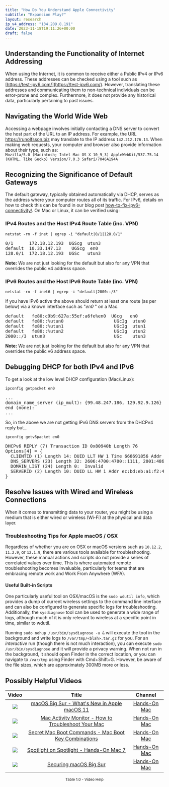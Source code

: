 ```yaml
---
title: "How Do You Understand Apple Connectivity"
subtitle: "Expansion Play?"
layout: research
ip_v4_address: "134.209.8.191"
date: 2023-11-18T19:11:26+00:00
draft: false
---
```


## Understanding the Functionality of Internet Addressing

When using the Internet, it is common to receive either a Public IPv4 or IPv6 address. These addresses can be checked using a tool such as [https://test-ipv6.com/](https://test-ipv6.com/). However, translating these addresses and communicating them to non-technical individuals can be error-prone and complex. Furthermore, it does not provide any historical data, particularly pertaining to past issues.
## Navigating the World Wide Web
Accessing a webpage involves initially contacting a DNS server to convert the host part of the URL to an IP address. For example, the URL https://runolfsson.biz may translate to the IP address ```142.212.176.13```. When making web requests, your computer and browser also provide information about their type, such as: <br>```Mozilla/5.0 (Macintosh; Intel Mac OS X 10_9_3) AppleWebKit/537.75.14 (KHTML, like Gecko) Version/7.0.3 Safari/7046A194A```
## Recognizing the Significance of Default Gateways
The default gateway, typically obtained automatically via DHCP, serves as the address where your computer routes all of its traffic. For IPv6, details on how to check this can be found in our blog post [how-to-fix-ipv6-connectivity/](/blog/how-to-fix-ipv6-connectivity/). On Mac or Linux, it can be verified using:
<br>
### IPv4 Routes and the Host IPv4 Route Table (inc. VPN)
```netstat -rn -f inet | egrep -i "default|0/1|128.0/1"```

<pre>
0/1      172.18.12.193  UGScg  utun3
default  10.33.147.13    UGScg  en0
128.0/1  172.18.12.193  UGSc   utun3</pre>

**Note:** We are not just looking for the default but also for any VPN that overrides the public v4 address space.

### IPv6 Routes and the Host IPv6 Route Table (inc. VPN)
```netstat -rn -f inet6 | egrep -i "default|2000::/3"```

If you have IPv6 active the above should return at least one route (as per below) via a known interface such as "_en0_ " on a Mac. 

<pre>
default   fe80:c9b9:627a:55ef:a6fe%en0  UGcg   en0
default   fe80::%utun0                   UGcIg  utun0
default   fe80::%utun1                   UGcIg  utun1
default   fe80::%utun2                   UGcIg  utun2
2000::/3  utun3                          USc    utun3</pre>

**Note:** We are not just looking for the default but also for any VPN that overrides the public v6 address space.
<br>

## Debugging DHCP for both IPv4 and IPv6

To get a look at the low level DHCP configuration (Mac/Linux): 

```ipconfig getpacket en0```

<pre>
...
domain_name_server (ip_mult): {99.48.247.186, 129.92.9.126}
end (none):
...</pre>

So, in the above we are not getting IPv6 DNS servers from the DHCPv4 reply but...

```ipconfig getv6packet en0```

<pre>
DHCPv6 REPLY (7) Transaction ID 0x80940b Length 76
Options[4] = {
  CLIENTID (1) Length 14: DUID LLT HW 1 Time 668691856 Addr a2:7d:18:11:78:cb
  DNS_SERVERS (23) Length 32: 2606:4700:4700::1111, 2001:4860:4860::8844
  DOMAIN_LIST (24) Length 0:  Invalid
  SERVERID (2) Length 10: DUID LL HW 1 Addr ec:bd:eb:a1:f2:49
}</pre>




## Resolve Issues with Wired and Wireless Connections
When it comes to transmitting data to your router, you might be using a medium that is either wired or wireless (Wi-Fi) at the physical and data layer.
### Troubleshooting Tips for Apple macOS / OSX
Regardless of whether you are on OSX or macOS versions such as `10.12.2`, `11.2.9`, or `12.1.9`, there are various tools available for troubleshooting. However, these manual actions and scripts do not provide a series of correlated values over time. This is where automated remote troubleshooting becomes invaluable, particularly for teams that are embracing remote work and Work From Anywhere (WFA).
#### Useful Built-in Scripts
One particularly useful tool on OSX/macOS is the `sudo wdutil info`, which provides a dump of current wireless settings to the command line interface and can also be configured to generate specific logs for troubleshooting. Additionally, the `sysdiagnose` tool can be used to generate a wide range of logs, although much of it is only relevant to wireless at a specific point in time, similar to wdutil.

Running `sudo nohup /usr/bin/sysdiagnose -u &` will execute the tool in the background and write logs to `/var/tmp/<blah>.tar.gz` for you. For an *interactive* run (though there is not much interaction), you can execute `sudo /usr/bin/sysdiagnose` and it will provide a privacy warning. When not run in the background, it should open Finder in the correct location, or you can navigate to `/var/tmp` using Finder with Cmd+Shift+G. However, be aware of the file sizes, which are approximately 300MB more or less.
## Possibly Helpful Videos

<link href="/plugins/lity/css/lity.min.css" rel="stylesheet">
<script src="/plugins/lity/js/lity.min.js"></script>
<div class="table1-start"></div>

|Video | Title | Channel |
| :---: | :---: | :---: |
|<a href="https://www.youtube.com/watch?v=JMKi6o9kaZI" data-lity><img src="https://i.ytimg.com/vi/JMKi6o9kaZI/default.jpg" class="img-fluid"></a>|<a href="https://www.youtube.com/watch?v=JMKi6o9kaZI" data-lity>macOS Big Sur - What&#39;s New in Apple macOS 11</a>|<a target="_blank" href="https://www.youtube.com/channel/UCg43DP8MdHVcl4rFK_delBg" >Hands-On Mac</a>|
|<a href="https://www.youtube.com/watch?v=TWzWd_DiaJ0" data-lity><img src="https://i.ytimg.com/vi/TWzWd_DiaJ0/default.jpg" class="img-fluid"></a>|<a href="https://www.youtube.com/watch?v=TWzWd_DiaJ0" data-lity>Mac Activity Monitor - How to Troubleshoot Your Mac</a>|<a target="_blank" href="https://www.youtube.com/channel/UCg43DP8MdHVcl4rFK_delBg" >Hands-On Mac</a>|
|<a href="https://www.youtube.com/watch?v=VwNYWAxHCgM" data-lity><img src="https://i.ytimg.com/vi/VwNYWAxHCgM/default.jpg" class="img-fluid"></a>|<a href="https://www.youtube.com/watch?v=VwNYWAxHCgM" data-lity>Secret Mac Boot Commands - Mac Boot Key Combinations</a>|<a target="_blank" href="https://www.youtube.com/channel/UCg43DP8MdHVcl4rFK_delBg" >Hands-On Mac</a>|
|<a href="https://www.youtube.com/watch?v=RslZ4W1EPqk" data-lity><img src="https://i.ytimg.com/vi/RslZ4W1EPqk/default.jpg" class="img-fluid"></a>|<a href="https://www.youtube.com/watch?v=RslZ4W1EPqk" data-lity>Spotlight on Spotlight - Hands-On Mac 7</a>|<a target="_blank" href="https://www.youtube.com/channel/UCg43DP8MdHVcl4rFK_delBg" >Hands-On Mac</a>|
|<a href="https://www.youtube.com/watch?v=7KdhJimuhNw" data-lity><img src="https://i.ytimg.com/vi/7KdhJimuhNw/default.jpg" class="img-fluid"></a>|<a href="https://www.youtube.com/watch?v=7KdhJimuhNw" data-lity>Securing macOS Big Sur</a>|<a target="_blank" href="https://www.youtube.com/channel/UCg43DP8MdHVcl4rFK_delBg" >Hands-On Mac</a>|

<center><small>Table 1.0 - Video Help</small></center>
 <br>
<div class="table1-end"></div>
<script type="text/javascript">
(function() {
    $('div.table1-start').nextUntil('div.table1-end', 'table').addClass('table thead-dark table-striped table-responsive rounded').attr('id', 't1');
    $('#t1').find('thead').addClass('thead-dark');
})();
</script>
